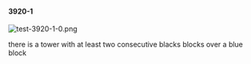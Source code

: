 #### 3920-1
![test-3920-1-0.png](https://github.com/lil-lab/nlvr/raw/master/nlvr/test/images/6/test-3920-1-0.png "test-3920-1-0.png")

there is a tower with at least two consecutive blacks blocks over a blue block